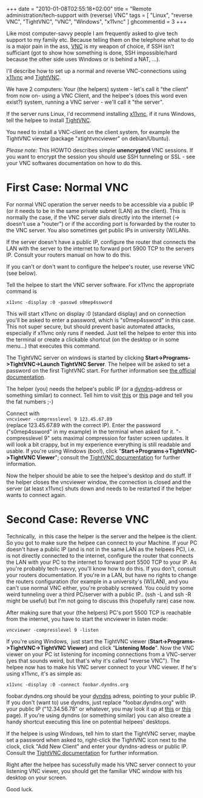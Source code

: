 +++
date = "2010-01-08T02:55:18+02:00"
title = "Remote administration/tech-support with (reverse) VNC"
tags = [ "Linux", "reverse VNC", "TightVNC", "VNC", "Windows", "x11vnc" ]
ghcommentid = 3
+++

Like most computer-savvy people I am frequently asked to give tech support to my family etc. Because telling them on the telephone what to do is a major pain in the ass, <a title="Virtual Network Computing" href="http://en.wikipedia.org/wiki/VNC">VNC</a> is my weapon of choice, if SSH isn't sufficiant (got to show how something is done, SSH impossible/hard because the other side uses Windows or is behind a NAT, ...).

I'll describe how to set up a normal and reverse VNC-connections using <a title="home of x11vnc" href="http://www.karlrunge.com/x11vnc/">x11vnc</a> and <a title="TightVNC homepage" href="http://www.tightvnc.com/">TightVNC</a>.

<!--more-->

We have 2 computers: Your (the helpers) system - let's call it "the client" from now on- using a VNC Client, and the helpee's (does this word even exist?) system, running a VNC server - we'll call it "the server".

If the server runs Linux, i'd recommend installing <a title="home of x11vnc" href="http://www.karlrunge.com/x11vnc/">x11vnc</a>, if it runs Windows, tell the helpee to install <a title="TightVNC homepage" href="http://www.tightvnc.com/">TightVNC</a>.

You need to install a VNC-client on the client system, for example the TightVNC viewer (package "xtightvncviewer" on debian/Ubuntu).

<em>Please note:</em> This HOWTO describes simple <strong>unencrypted</strong> VNC sessions. If you want to encrypt the session you should use SSH tunneling or SSL - see your VNC softwares documentation on how to do this.

# First Case: Normal VNC

For normal VNC operation the server needs to be accessible via a public IP (or it needs to be in the same private subnet (LAN) as the client). This is normally the case, if the VNC server dials directly into the internet (-&gt; doesn't use a "router") or if the according port is forwarded by the router to the VNC server. You also sometimes get public IPs in university (W)LANs.

If the server doesn't have a public IP, configure the router that connects the LAN with the server to the internet to forward port 5900 TCP to the servers IP. Consult your routers manual on how to do this.

If you can't or don't want to configure the helpee's router, use reverse VNC (see below).

Tell the helpee to start the VNC server software. For x11vnc the appropriate command is
<pre><code>x11vnc -display :0 -passwd s0mep4ssword
</code></pre>
This will start x11vnc on display :0 (standard display) and on connection you'll be asked to enter a password, which is "s0mep4ssword" in this case. This not super secure, but should prevent basic automated attacks, especially if x11vnc only runs if needed.
Just tell the helpee to enter this into the terminal or create a clickable shortcut (on the desktop or in some menu...) that executes this command.

The TightVNC server on windows is started by clicking <strong>Start-&gt;Programs-&gt;TightVNC-&gt;Launch TightVNC Server</strong>. The helpee will be asked to set a password on the first TightVNC start. For further information see <a href="http://www.tightvnc.com/winst.php#start_serv">the official documentation</a>.

The helper (you) needs the helpee's public IP (or a <a title="DynDNS homepage" href="http://www.dyndns.org">dyndns</a>-address or something similar) to connect. Tell him to visit <a title="What's my IP" href="http://www.whatsmyip.org/">this</a> or <a title="heise My-IP service" href="http://www.heise.de/netze/tools/ip/">this</a> page and tell you the fat numbers ;-)

Connect with  
`vncviewer -compresslevel 9 123.45.67.89`  
(replace 123.45.67.89 with the correct IP). Enter the password ("s0mep4ssword" in my example) in the terminal when asked for it.
"-compresslevel 9" sets maximal compression for faster screen updates. It will look a bit crappy, but in my experience everything is still readable and usable.
If you're using Windows (boo!), click "<strong>Start-&gt;Programs-&gt;TightVNC-&gt;TightVNC     Viewer</strong>"; consult the <a href="http://www.tightvnc.com/winst.php#start_view">TightVNC documentation</a> for further information.

Now the helper should be able to see the helpee's desktop and do stuff. If the helper closes the vncviewer window, the connection is closed and the server (at least x11vnc) shuts down and needs to be restarted if the helper wants to connect again.

# Second Case: Reverse VNC

Technically,  in this case the helper is the server and the helpee is the client. So you got to make sure the helpee can connect to your Machine. If your PC doesn't have a public IP (and is not in the same LAN as the helpees PC), i.e. is not directly connected to the internet, configure the router that connects the LAN with your PC to the internet to forward port 5500 TCP to your IP. As you're probably tech-savvy, you'll know how to do this. If you don't, consult your routers documentation.
If you're in a LAN, but have no rights to change the routers configuration (for example in a university's (W)LAN), and you can't use normal VNC either, you're probably screwed. You could try some weird tunneling over a third PC/server with a public IP.. (ssh -L and ssh -R might be useful) but I'm not going to discuss this (hopefully rare) case now.

After making sure that your (the helpers) PC's port 5500 TCP is reachable from the internet, you have to start the vncviewer in listen mode:

<code>vncviewer -compresslevel 9 -listen</code>

If you're using Windows,  just start the TightVNC viewer (<strong>Start-&gt;Programs-&gt;TightVNC-&gt;TightVNC     Viewer)</strong> and click "<strong>Listening Mode</strong>".
Now the VNC viewer on your PC ist listening for incoming connections from a VNC-server (yes that sounds weird, but that's why it's called "reverse VNC").
The helpee now has to make his VNC server connect to your VNC viewer. If he's using x11vnc, it's as simple as:

<code>x11vnc -display :0 -connect foobar.dyndns.org</code>

foobar.dyndns.org should be your <a title="DynDNS homepage" href="http://www.dyndns.org/">dyndns</a> adress, pointing to your public IP. If you don't (want to) use dyndns, just replace "foobar.dyndns.org" with your public IP ("12.34.56.78" or whatever, you may look it up at <a title="What's my IP" href="http://www.whatsmyip.org/">this</a> or <a title="heise My-IP service" href="http://www.heise.de/netze/tools/ip/">this</a> page). If you're using dyndns (or something similar) you can also create a handy shortcut executing this line on potential helpees' desktops.

If the helpee is using Windows, tell him to start the TightVNC server, maybe set a password when asked to, right-click the TightVNC icon next to the clock, click "Add New Client" and enter your dyndns-adress or public IP. Consult the <a href="http://www.tightvnc.com/winst.php#start_view">TightVNC documentation</a> for further information.

Right after the helpee has sucessfully made his VNC server connect to your listening VNC viewer, you should get the familiar VNC window with his desktop on your screen.

Good luck.
